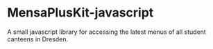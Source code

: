 # MensaPlusKit-javascript

A small javascript library for accessing the latest menus of all student canteens in Dresden.